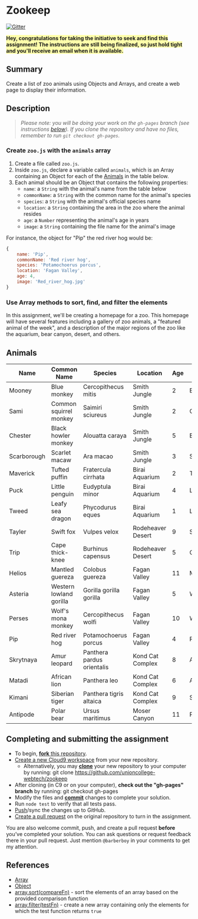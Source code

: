 Zookeep
=======

[![Gitter](https://badges.gitter.im/Join%20Chat.svg)](https://gitter.im/unioncollege-webtech/zookeep?utm_source=badge&utm_medium=badge&utm_campaign=pr-badge)

**<span style="background-color:#ffa">
Hey, congratulations for taking the  initiative to seek and find this 
assignment! The instructions are still being finalized, so just hold
tight and you'll receive an email when it is available.
</span>**

Summary
-------

Create a list of zoo animals using Objects and Arrays, and create a web page to
display their information.


Description
-----------

> _Please note: you will be doing your work on the `gh-pages` branch (see
instructions [below](#completing-and-submitting-the-assignment)).
If you clone the repository and have no files, remember to run `git checkout gh-pages`._

### Create `zoo.js` with the `animals` array

1. Create a file called `zoo.js`.
2. Inside `zoo.js`, declare a variable called `animals`, which is an Array
   containing an Object for each of the [Animals](#animals) in the table below.
3. Each animal should be an Object that contains the following properties:
   - `name`: a `String` with the animal's name from the table below
   - `commonName`: a `String` with the common name for the animal's species
   - `species`: a `String` with the animal's official species name
   - `location`: a `String` containing the area in the zoo where the animal resides
   - `age`: a `Number` representing the animal's age in years
   - `image`: a `String` containing the file name for the animal's image

  For instance, the object for "Pip" the red river hog would be:
  
  ```js
  {
      name: 'Pip',
      commonName: 'Red river hog',
      species: 'Potamochoerus porcus',
      location: 'Fagan Valley',
      age: 4,
      image: 'Red_river_hog.jpg'
  }
  ```

### Use Array methods to sort, find, and filter the elements

In this assignment, we'll be creating a homepage for a zoo. This 
homepage will have several features including a gallery of zoo animals,
a "featured animal of the week", and a description of the major regions of
the zoo like the aquarium, bear canyon, desert, and others.

Animals
-------

| Name | Common Name | Species | Location | Age | Image |
|------|-------------|---------|----------|-----|-------|
| Mooney | Blue monkey | Cercopithecus mitis | Smith Jungle | 2 | Blue_monkey.jpg |
| Sami | Common squirrel monkey | Saimiri sciureus | Smith Jungle | 2 | Common_squirrel_monkey.jpg |
| Chester | Black howler monkey | Alouatta caraya | Smith Jungle | 5 | Black_howler_monkey.jpg |
| Scarborough | Scarlet macaw | Ara macao | Smith Jungle | 3 | Scarlet_macaw.jpg |
| Maverick | Tufted puffin | Fratercula cirrhata | Birai Aquarium | 2 | Tufted_puffin.jpg |
| Puck | Little penguin | Eudyptula minor | Birai Aquarium | 4 | Little_penguin.jpg |
| Tweed | Leafy sea dragon | Phycodurus eques | Birai Aquarium | 1| Leafy_seadragon.jpg |
| Tayler | Swift fox | Vulpes velox | Rodeheaver Desert | 9 | Swift_fox.jpg |
| Trip | Cape thick-knee | Burhinus capensus | Rodeheaver Desert | 5| Cape_thick-knee.jpg |
| Helios | Mantled guereza | Colobus guereza | Fagan Valley | 11 | Mantled_guereza.jpg |
| Asteria | Western lowland gorilla | Gorilla gorilla gorilla | Fagan Valley | 5 | Western_lowland_gorilla.jpg |
| Perses | Wolf's mona monkey | Cercopithecus wolfi | Fagan Valley | 10 | Wolfs_mona_monkey.jpg |
| Pip | Red river hog | Potamochoerus porcus | Fagan Valley | 4 | Red_river_hog.jpg |
| Skrytnaya | Amur leopard | Panthera pardus orientalis | Kond Cat Complex | 8 | Amur_leopard.jpg |
| Matadi | African lion | Panthera leo | Kond Cat Complex | 6 | African_lion.jpg |
| Kimani | Siberian tiger | Panthera tigris altaica | Kond Cat Complex | 9 | Siberian_tiger.jpg |
| Antipode | Polar bear | Ursus maritimus | Moser Canyon | 11 | Polar_bear.jpg |

Completing and submitting the assignment
----------------------------------------

- To begin, [**fork** this repository](https://guides.github.com/activities/forking/).
- [Create a new Cloud9 workspace](https://docs.c9.io/docs/setting-up-github-workspace) from your new repository.
  - Alternatively, you may [**clone**](http://gitref.org/creating/#clone) your new repository to your computer by
    running:
        git clone https://github.com/unioncollege-webtech/zookeep
- After cloning (in C9 or on your computer), **check out the "gh-pages" branch**  by running:
      git checkout gh-pages
- Modify the files and [**commit**](http://gitref.org/basic/#commit) changes to complete your solution.
- Run `node test` to verify that all tests pass.
- [Push](http://gitref.org/remotes/#push)/sync the changes up to GitHub.
- [Create a pull request](https://help.github.com/articles/creating-a-pull-request) on the original repository to turn in the assignment.

You are also welcome commit, push, and create a pull request **before** you’ve 
completed your solution. You can ask questions or request feedback there in your
pull request. Just mention `@barberboy` in your comments to get my attention.


References
----------

- [Array]
- [Object]
- [array.sort(compareFn)][array.sort] - sort the elements of an array based on 
  the provided comparison function
- [array.filter(testFn)][array.filter] - create a new array containing only the
  elements for which the test function returns `true`

[Array]: https://developer.mozilla.org/en-US/docs/Web/JavaScript/Reference/Global_Objects/Array
[Object]: https://developer.mozilla.org/en-US/docs/Web/JavaScript/Reference/Operators/Object_initializer
[array.filter]: https://developer.mozilla.org/en-US/docs/Web/JavaScript/Reference/Global_Objects/Array/filter
[array.sort]: https://developer.mozilla.org/en-US/docs/Web/JavaScript/Reference/Global_Objects/Array/sort